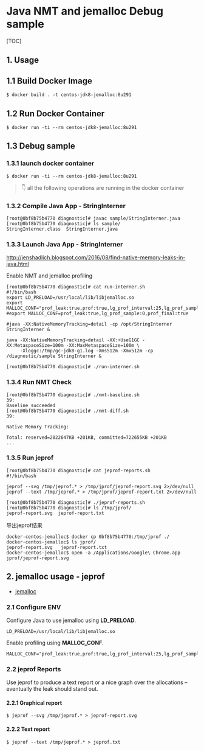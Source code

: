 # Java NMT and jemalloc Debug sample
[TOC]

## 1. Usage

## 1.1 Build Docker Image

```shell
$ docker build . -t centos-jdk8-jemalloc:8u291
```

## 1.2 Run Docker Container

```shell
$ docker run -ti --rm centos-jdk8-jemalloc:8u291
```

## 1.3 Debug sample

### 1.3.1 launch docker container

```shell
$ docker run -ti --rm centos-jdk8-jemalloc:8u291
```

>  👇 all the following operations are running in the docker container

### 1.3.2 Compile Java App - StringInterner

```shell
[root@0bf8b75b4770 diagnostic]# javac sample/StringInterner.java
[root@0bf8b75b4770 diagnostic]# ls sample/
StringInterner.class  StringInterner.java
```

### 1.3.3 Launch Java App - StringInterner

http://jenshadlich.blogspot.com/2016/08/find-native-memory-leaks-in-java.html

Enable NMT and jemalloc profiling

```shell
[root@0bf8b75b4770 diagnostic]# cat run-interner.sh
#!/bin/bash
export LD_PRELOAD=/usr/local/lib/libjemalloc.so
export MALLOC_CONF="prof_leak:true,prof:true,lg_prof_interval:25,lg_prof_sample:18,prof_prefix:/tmp/jeprof"
#export MALLOC_CONF=prof_leak:true,lg_prof_sample:0,prof_final:true

#java -XX:NativeMemoryTracking=detail -cp /opt/StringInterner StringInterner &

java -XX:NativeMemoryTracking=detail -XX:+UseG1GC -XX:MetaspaceSize=100m -XX:MaxMetaspaceSize=100m \
     -Xloggc:/tmp/gc-jdk8-g1.log -Xms512m -Xmx512m -cp /diagnostic/sample StringInterner &

[root@0bf8b75b4770 diagnostic]# ./run-interner.sh
```

### 1.3.4 Run NMT Check

```shell
[root@0bf8b75b4770 diagnostic]# ./nmt-baseline.sh
39:
Baseline succeeded
[root@0bf8b75b4770 diagnostic]# ./nmt-diff.sh
39:

Native Memory Tracking:

Total: reserved=2022647KB +201KB, committed=722655KB +201KB
...
```

### 1.3.5 Run jeprof

```shell
[root@0bf8b75b4770 diagnostic]# cat jeprof-reports.sh
#!/bin/bash

jeprof --svg /tmp/jeprof.* > /tmp/jprof/jeprof-report.svg 2>/dev/null
jeprof --text /tmp/jeprof.* > /tmp/jprof/jeprof-report.txt 2>/dev/null

[root@0bf8b75b4770 diagnostic]# ./jeprof-reports.sh
[root@0bf8b75b4770 diagnostic]# ls /tmp/jprof/
jeprof-report.svg  jeprof-report.txt
```

导出jeprof结果

```shell
docker-centos-jemalloc$ docker cp 0bf8b75b4770:/tmp/jprof ./
docker-centos-jemalloc$ ls jprof/
jeprof-report.svg	jeprof-report.txt
docker-centos-jemalloc$ open -a /Applications/Google\ Chrome.app jprof/jeprof-report.svg
```



## 2. jemalloc usage - jeprof

- [jemalloc](http://jemalloc.net/)

### 2.1 Configure ENV

Configure Java to use jemalloc using **LD_PRELOAD**.

```shell
LD_PRELOAD=/usr/local/lib/libjemalloc.so
```

Enable profiling using **MALLOC_CONF**.

```shell
MALLOC_CONF="prof_leak:true,prof:true,lg_prof_interval:25,lg_prof_sample:18,prof_prefix:/tmp/jeprof"
```

### 2.2 jeprof Reports

Use jeprof to produce a text report or a nice graph over the
allocations – eventually the leak should stand out.

#### 2.2.1 Graphical report

```shell
$ jeprof --svg /tmp/jeprof.* > jeprof-report.svg
```

#### 2.2.2 Text report

```shell
$ jeprof --text /tmp/jeprof.* > jeprof.txt
```

## 
